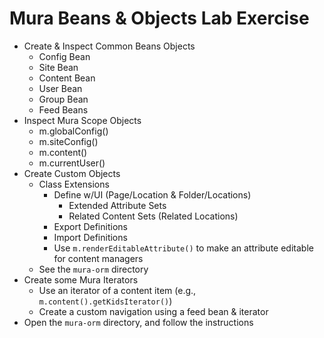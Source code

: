 # Mura Beans & Objects Lab Exercise

* Create & Inspect Common Beans Objects
  * Config Bean
  * Site Bean
  * Content Bean
  * User Bean
  * Group Bean
  * Feed Beans
* Inspect Mura Scope Objects
  * m.globalConfig()
  * m.siteConfig()
  * m.content()
  * m.currentUser()
* Create Custom Objects
  * Class Extensions
    * Define w/UI (Page/Location & Folder/Locations)
      * Extended Attribute Sets
      * Related Content Sets (Related Locations)
    * Export Definitions
    * Import Definitions
    * Use `m.renderEditableAttribute()` to make an attribute editable for content managers
  * See the `mura-orm` directory
* Create some Mura Iterators
  * Use an iterator of a content item (e.g., `m.content().getKidsIterator()`)
  * Create a custom navigation using a feed bean & iterator
* Open the `mura-orm` directory, and follow the instructions
